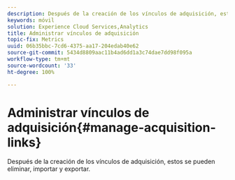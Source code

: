 ```yaml
---
description: Después de la creación de los vínculos de adquisición, estos se pueden eliminar, importar y exportar.
keywords: móvil
solution: Experience Cloud Services,Analytics
title: Administrar vínculos de adquisición
topic-fix: Metrics
uuid: 06b35bbc-7cd6-4375-aa17-204edab40e62
source-git-commit: 5434d8809aac11b4ad6dd1a3c74dae7dd98f095a
workflow-type: tm+mt
source-wordcount: '33'
ht-degree: 100%

---
```



# Administrar vínculos de adquisición{#manage-acquisition-links}

Después de la creación de los vínculos de adquisición, estos se pueden eliminar, importar y exportar.

